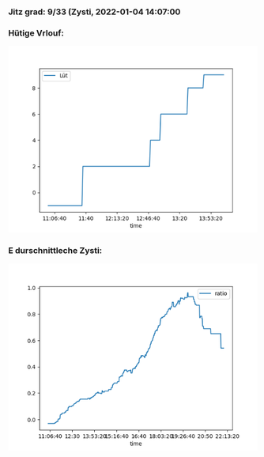 ### Jitz grad: 9/33 (Zysti, 2022-01-04 14:07:00

### Hütige Vrlouf:
![Graph](Today.png)

### E durschnittleche Zysti:
![Graph](Zysti.png)